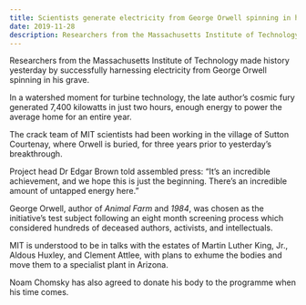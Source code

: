 ```yaml
---
title: Scientists generate electricity from George Orwell spinning in his grave
date: 2019-11-28
description: Researchers from the Massachusetts Institute of Technology made history yesterday by successfully harnessing electricity from George Orwell spinning in his grave.
---
```


Researchers from the Massachusetts Institute of Technology made history yesterday by successfully harnessing electricity from George Orwell spinning in his grave.

In a watershed moment for turbine technology, the late author’s cosmic fury generated 7,400 kilowatts in just two hours, enough energy to power the average home for an entire year.

The crack team of MIT scientists had been working in the village of Sutton Courtenay, where Orwell is buried, for three years prior to yesterday’s breakthrough.

Project head Dr Edgar Brown told assembled press: “It’s an incredible achievement, and we hope this is just the beginning. There’s an incredible amount of untapped energy here.”

George Orwell, author of _Animal Farm_ and _1984_, was chosen as the initiative’s test subject following an eight month screening process which considered hundreds of deceased authors, activists, and intellectuals.

MIT is understood to be in talks with the estates of Martin Luther King, Jr., Aldous Huxley, and Clement Attlee, with plans to exhume the bodies and move them to a specialist plant in Arizona.

Noam Chomsky has also agreed to donate his body to the programme when his time comes.
